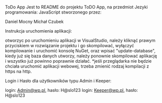 ToDo App
Jest to README do projektu ToDO App, na przedmiot Jezyki programowania: JavaScript stworzonego przez:

Daniel Mocny
Michał Czubek



Instrukcja uruchomienia aplikacji:

otworzyc
po uruchomieniu aplikacji w VisualStudio, należy kliknąć prawym przyciskiem w rozwiązanie projektu i go skompilować,
wyłączyć kompilowanie i uruchomić konsolę NuGet, oraz wpisać "update-database",
kiedy już się baza danych utworzy, należy ponownie skompilować aplikację i wszystko już powinno poprawnie działać.
*jeśli przeglądarka nie będzie chciała uruchomić aplikacji webowej, trzeba zmienić rodzaj kompilacji z https na http.

Login i Hasło dla użytkowników typu Admin i Keeper:

login: Admin@wp.pl, hasło: H@slo123 login: Keeper@wp.pl, hasło: H@slo123
